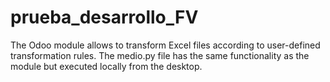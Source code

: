 # prueba_desarrollo_FV
The Odoo module allows to transform Excel files according to user-defined transformation rules.  The medio.py file has the same functionality as the module but executed locally from the desktop.
